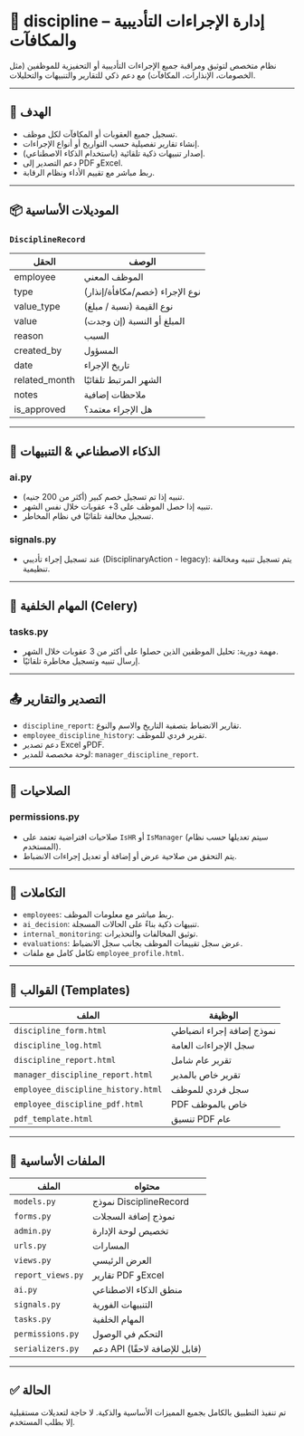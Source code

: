 # 📂 discipline – إدارة الإجراءات التأديبية والمكافآت

نظام متخصص لتوثيق ومراقبة جميع الإجراءات التأديبية أو التحفيزية للموظفين (مثل الخصومات، الإنذارات، المكافآت) مع دعم ذكي للتقارير والتنبيهات والتحليلات.

---

## 🎯 الهدف
- تسجيل جميع العقوبات أو المكافآت لكل موظف.
- إنشاء تقارير تفصيلية حسب التواريخ أو أنواع الإجراءات.
- إصدار تنبيهات ذكية تلقائية (باستخدام الذكاء الاصطناعي).
- دعم التصدير إلى PDF وExcel.
- ربط مباشر مع تقييم الأداء ونظام الرقابة.

---

## 📦 الموديلات الأساسية

### `DisciplineRecord`
| الحقل | الوصف |
|------|-------|
| employee | الموظف المعني |
| type | نوع الإجراء (خصم/مكافأة/إنذار) |
| value_type | نوع القيمة (نسبة / مبلغ) |
| value | المبلغ أو النسبة (إن وجدت) |
| reason | السبب |
| created_by | المسؤول |
| date | تاريخ الإجراء |
| related_month | الشهر المرتبط تلقائيًا |
| notes | ملاحظات إضافية |
| is_approved | هل الإجراء معتمد؟ |

---

## 🧠 الذكاء الاصطناعي & التنبيهات

### ai.py
- تنبيه إذا تم تسجيل خصم كبير (أكثر من 200 جنيه).
- تنبيه إذا حصل الموظف على 3+ عقوبات خلال نفس الشهر.
- تسجيل مخالفة تلقائيًا في نظام المخاطر.

### signals.py
- عند تسجيل إجراء تأديبي (DisciplinaryAction - legacy): يتم تسجيل تنبيه ومخالفة تنظيمية.

---

## 🔄 المهام الخلفية (Celery)

### tasks.py
- مهمة دورية: تحليل الموظفين الذين حصلوا على أكثر من 3 عقوبات خلال الشهر.
- إرسال تنبيه وتسجيل مخاطرة تلقائيًا.

---

## 📤 التصدير والتقارير

- `discipline_report`: تقارير الانضباط بتصفية التاريخ والاسم والنوع.
- `employee_discipline_history`: تقرير فردي للموظف.
- دعم تصدير Excel وPDF.
- لوحة مخصصة للمدير: `manager_discipline_report`.

---

## 🔐 الصلاحيات

### permissions.py
- صلاحيات افتراضية تعتمد على `IsHR` أو `IsManager` (سيتم تعديلها حسب نظام المستخدم).
- يتم التحقق من صلاحية عرض أو إضافة أو تعديل إجراءات الانضباط.

---

## 🔌 التكاملات

- `employees`: ربط مباشر مع معلومات الموظف.
- `ai_decision`: تنبيهات ذكية بناءً على الحالات المسجلة.
- `internal_monitoring`: توثيق المخالفات والتحذيرات.
- `evaluations`: عرض سجل تقييمات الموظف بجانب سجل الانضباط.
- تكامل كامل مع ملفات `employee_profile.html`.

---

## 🧾 القوالب (Templates)

| الملف | الوظيفة |
|-------|----------|
| `discipline_form.html` | نموذج إضافة إجراء انضباطي |
| `discipline_log.html` | سجل الإجراءات العامة |
| `discipline_report.html` | تقرير عام شامل |
| `manager_discipline_report.html` | تقرير خاص بالمدير |
| `employee_discipline_history.html` | سجل فردي للموظف |
| `employee_discipline_pdf.html` | PDF خاص بالموظف |
| `pdf_template.html` | تنسيق PDF عام |

---

## 📁 الملفات الأساسية

| الملف | محتواه |
|-------|--------|
| `models.py` | نموذج DisciplineRecord |
| `forms.py` | نموذج إضافة السجلات |
| `admin.py` | تخصيص لوحة الإدارة |
| `urls.py` | المسارات |
| `views.py` | العرض الرئيسي |
| `report_views.py` | تقارير PDF وExcel |
| `ai.py` | منطق الذكاء الاصطناعي |
| `signals.py` | التنبيهات الفورية |
| `tasks.py` | المهام الخلفية |
| `permissions.py` | التحكم في الوصول |
| `serializers.py` | دعم API (قابل للإضافة لاحقًا) |

---

## ✅ الحالة
تم تنفيذ التطبيق بالكامل بجميع المميزات الأساسية والذكية. لا حاجة لتعديلات مستقبلية إلا بطلب المستخدم.
